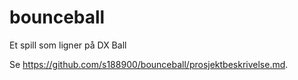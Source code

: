 bounceball
==========

Et spill som ligner på DX Ball

Se <https://github.com/s188900/bounceball/prosjektbeskrivelse.md>.
